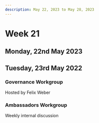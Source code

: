 ```yaml
---
description: May 22, 2023 to May 28, 2023
---
```


# Week 21

## Monday, 22nd May 2023



## Tuesday, 23rd May 2022

### Governance Workgroup

Hosted by Felix Weber

### Ambassadors Workgroup

Weekly internal discussion
